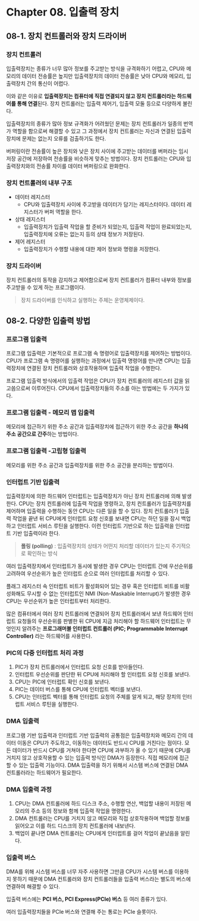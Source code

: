 # Chapter 08. 입출력 장치

## 08-1. 장치 컨트롤러와 장치 드라이버

### 장치 컨트롤러

입출력장치는 종류가 너무 많아 정보를 주고받는 방식을 규격화하기 어렵고, CPU와 메모리의 데이터 전송률은 높지만 입출력장치의 데이터 전송률은 낮아 CPU와 메모리, 입출력장치 간의 통신이 어렵다.

이와 같은 이유로 **입출력장치는 컴퓨터에 직접 연결되지 않고 장치 컨트롤러라는 하드웨어를 통해 연결**된다. 장치 컨트롤러는 입출력 제어기, 입출력 모둘 등으로 다양하게 불린다.

입출력장치의 종류가 많아 정보 규격화가 어려웠던 문제는 장치 컨트롤러가 일종의 번역가 역할을 함으로써 해결할 수 있고 그 과정에서 장치 컨트롤러는 자신과 연결된 입출력장치에 문제는 없는지 오류를 검출하기도 한다.

버퍼링이란 전송률이 높은 장치와 낮은 장치 사이에 주고받는 데이터를 버퍼라는 임시 저장 공간에 저장하여 전송률을 비슷하게 맞추는 방법이다. 장치 컨트롤러는 CPU와 입출력장치와의 전송률 차이를 데이터 버퍼링으로 완화한다.

### **장치 컨트롤러의 내부 구조**

- 데이터 레지스터
  - CPU와 입출력장치 사이에 주고받을 데이터가 담기는 레지스터이다. 데이터 레지스터가 버퍼 역할을 한다.
- 상태 레지스터
  - 입출력장치가 입출력 작업을 할 준비가 되었는지, 입출력 작업이 완료되었는지, 입출력장치에 오류는 없는지 등의 상태 정보가 저장된다.
- 제어 레지스터
  - 입출력장치가 수행할 내용에 대한 제어 정보와 명령을 저장한다.

### 장치 드라이버

장치 컨트롤러의 동작을 감지하고 제어함으로써 장치 컨트롤러가 컴퓨터 내부와 정보를 주고받을 수 있게 하는 프로그램이다.

> 장치 드라이버를 인식하고 실행하는 주체는 운영체제이다.

## 08-2. 다양한 입출력 방법

### 프로그램 입출력

프로그램 입출력은 기본적으로 프로그램 속 명령어로 입출력장치를 제어하는 방법이다. CPU가 프로그램 속 명령어를 실행하는 과정에서 입출력 명령어를 만나면 CPU는 입출력장치에 연결된 장치 컨트롤러와 상호작용하며 입출력 작업을 수행한다.

프로그램 입출력 방식에서의 입출력 작업은 CPU가 장치 컨트롤러의 레지스터 값을 읽고씀으로써 이루어진다. CPU에서 입출력장치들의 주소를 아는 방법에는 두 가지가 있다.

### 프로그램 입출력 - 메모리 맵 입출력

메모리에 접근하기 위한 주소 공간과 입출력장치에 접근하기 위한 주소 공간을 **하나의 주소 공간으로 간주**하는 방법이다.

### 프로그램 입출력 -고립형 입출력

메모리를 위한 주소 공간과 입출력장치를 위한 주소 공간을 분리하는 방법이다.

### 인터럽트 기반 입출력

입출력장치에 의한 하드웨어 인터럽트는 입출력장치가 아닌 장치 컨트롤러에 의해 발생한다. CPU는 장치 컨트롤러에 입출력 작업을 명령하고, 장치 컨트롤러가 입출력장치를 제어하며 입출력을 수행하는 동안 CPU는 다른 일을 할 수 있다. 장치 컨트롤러가 입출력 작업을 끝낸 뒤 CPU에게 인터럽트 요청 신호를 보내면 CPU는 하던 일을 잠시 백업하고 인터럽트 서비스 루틴을 실행한다. 이런 인터럽트 기반으로 하는 입출력을 인터럽트 기반 입출력이라 한다.

> **폴링 (polling)** : 입출력장치의 상태가 어떤지 처리할 데이터가 있는지 주기적으로 확인하는 방식

여러 입출력장치에서 인터럽트가 동시에 발생한 경우 CPU는 인터럽트 간에 우선순위를 고려하여 우선순위가 높은 인터럽트 순으로 여러 인터럽트를 처리할 수 있다.

플래그 레지스터 속 인터럽트 비트가 활성화되어 있는 경우 혹은 인터럽트 비트를 비활성화해도 무시할 수 없는 인터럽트인 NMI (Non-Maskable Interrupt)가 발생한 경우 CPU는 우선순위가 높은 인터럽트부터 처리한다.

많은 컴퓨터에서 여러 장치 컨트롤러에 연결되어 장치 컨트롤러에서 보낸 하드웨어 인터럽트 요청들의 우선순위를 판별한 뒤 CPU에 지금 처리해야 할 하드웨어 인터럽트는 무엇인지 알려주는 **프로그래머블 인터럽트 컨트롤러 (PIC; Programmable Interrupt Controller)** 라는 하드웨어를 사용한다.

### PIC의 다중 인터럽트 처리 과정

1. PIC가 장치 컨트롤러에서 인터럽트 요청 신호를 받아들인다.
2. 인터럽트 우선순위를 판단한 뒤 CPU에 처리해야 할 인터럽트 요청 신호를 보낸다.
3. CPU는 PIC에 인터럽트 확인 신호를 보낸다.
4. PIC는 데이터 버스를 통해 CPU에 인터럽트 벡터를 보낸다.
5. CPU는 인터럽트 벡터를 통해 인터럽트 요청의 주체를 알게 되고, 해당 장치의 인터럽트 서비스 루틴을 실행한다.

### DMA 입출력

프로그램 기반 입출력과 인터럽트 기반 입출력의 공통점은 입출력장치와 메모리 간의 데이터 이동은 CPU가 주도하고, 이동하는 데이터도 반드시 CPU를 거친다는 점이다. 모든 데이터가 반드시 CPU를 거쳐야 한다면 CPU에 과부하가 올 수 있기 때문에 CPU를 거치지 않고 상호작용할 수 있는 입출력 방식인 DMA가 등장한다. 직접 메모리에 접근할 수 있는 입출력 기능이다. DMA 입출력을 하기 위해서 시스템 버스에 연결된 DMA 컨트롤러라는 하드웨어가 필요한다.

### DMA 입출력 과정

1. CPU는 DMA 컨트롤러에 하드 디스크 주소, 수행할 연산, 백업할 내용이 저장된 메모리의 주소 등의 정보와 함께 입출력 작업을 명령한다.
2. DMA 컨트롤러는 CPU를 거치지 않고 메모리와 직접 상호작용하며 백업할 정보를 읽어오고 이를 하드 디스크의 장치 컨트롤러에 내보낸다.
3. 백업이 끝나면 DMA 컨트롤러는 CPU에게 인터럽트를 걸어 작업이 끝났음을 알린다.

### 입출력 버스

DMA를 위해 시스템 버스를 너무 자주 사용하면 그만큼 CPU가 시스템 버스를 이용하지 못하기 때문에 DMA 컨트롤러와 장치 컨트롤러들을 입출력 버스라는 별도의 버스에 연결하여 해결할 수 있다.

입출력 버스에는 **PCI 버스, PCI Express(PCIe) 버스** 등 여러 종류가 있다.

여러 입출력장치들을 PCIe 버스와 연결해 주는 통로는 PCIe 슬롯이다.
